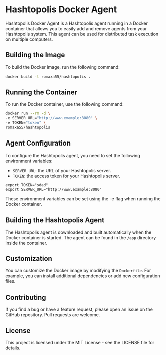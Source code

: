 # Hashtopolis Docker Agent
Hashtopolis Docker Agent is a Hashtopolis agent running in a Docker container that allows you to easily add and remove agents from your Hashtopolis system. This agent can be used for distributed task execution on multiple computers.

## Building the Image
To build the Docker image, run the following command:
```bash
docker build -t romaxa55/hashtopolis .
```

## Running the Container
To run the Docker container, use the following command:

```bash
docker run --rm -d \
-e SERVER_URL="http://www.example:8080" \
-e TOKEN="token" \
romaxa55/hashtopolis
```

## Agent Configuration

To configure the Hashtopolis agent, you need to set the following environment variables:

* `SERVER_URL`: the URL of your Hashtopolis server.
* `TOKEN`: the access token for your Hashtopolis server.
```bazaar
export TOKEN="sdad"
export SERVER_URL="http://www.example:8080"
```

These environment variables can be set using the -e flag when running the Docker container.

## Building the Hashtopolis Agent
The Hashtopolis agent is downloaded and built automatically when the Docker container is started. The agent can be found in the `/app` directory inside the container.

## Customization

You can customize the Docker image by modifying the `Dockerfile`. For example, you can install additional dependencies or add new configuration files.

## Contributing
If you find a bug or have a feature request, please open an issue on the GitHub repository. Pull requests are welcome.

## License
This project is licensed under the MIT License - see the LICENSE file for details.

